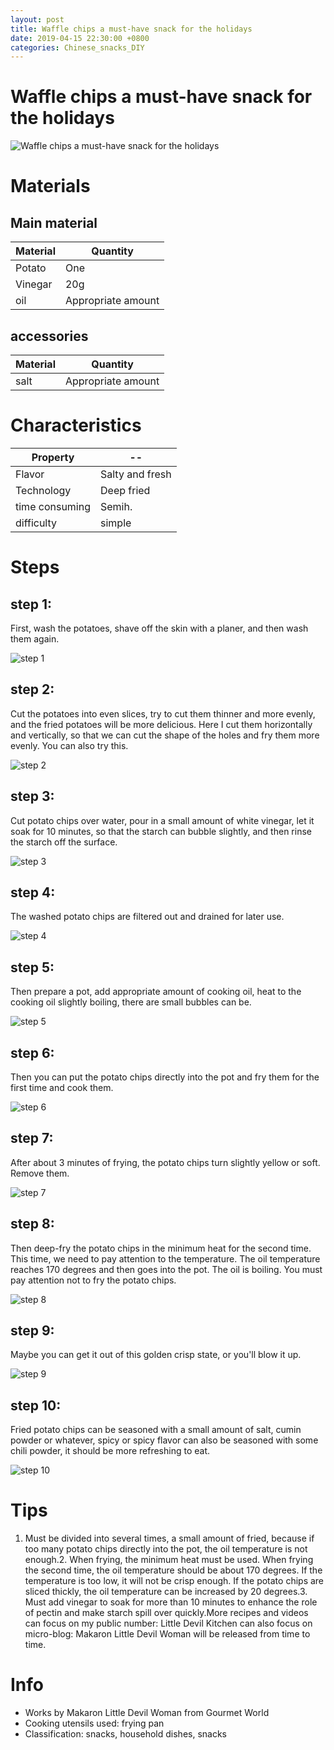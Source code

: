 ```yaml
---
layout: post
title: Waffle chips a must-have snack for the holidays
date: 2019-04-15 22:30:00 +0800
categories: Chinese_snacks_DIY
---
```


# Waffle chips a must-have snack for the holidays

![Waffle chips a must-have snack for the holidays]({{site.baseurl}}/img/421863/421863.jpg)

# Materials


## Main material

Material|Quantity
--|--
Potato|One
Vinegar|20g
oil|Appropriate amount

## accessories

Material|Quantity
--|--
salt|Appropriate amount

# Characteristics

Property|--
--|--
Flavor|Salty and fresh
Technology|Deep fried
time consuming|Semih.
difficulty|simple

# Steps

## step 1:

First, wash the potatoes, shave off the skin with a planer, and then wash them again.

![step 1]({{site.baseurl}}/img/421863/1.jpg)

## step 2:

Cut the potatoes into even slices, try to cut them thinner and more evenly, and the fried potatoes will be more delicious. Here I cut them horizontally and vertically, so that we can cut the shape of the holes and fry them more evenly. You can also try this.

![step 2]({{site.baseurl}}/img/421863/2.jpg)

## step 3:

Cut potato chips over water, pour in a small amount of white vinegar, let it soak for 10 minutes, so that the starch can bubble slightly, and then rinse the starch off the surface.

![step 3]({{site.baseurl}}/img/421863/3.jpg)

## step 4:

The washed potato chips are filtered out and drained for later use.

![step 4]({{site.baseurl}}/img/421863/4.jpg)

## step 5:

Then prepare a pot, add appropriate amount of cooking oil, heat to the cooking oil slightly boiling, there are small bubbles can be.

![step 5]({{site.baseurl}}/img/421863/5.jpg)

## step 6:

Then you can put the potato chips directly into the pot and fry them for the first time and cook them.

![step 6]({{site.baseurl}}/img/421863/6.jpg)

## step 7:

After about 3 minutes of frying, the potato chips turn slightly yellow or soft. Remove them.

![step 7]({{site.baseurl}}/img/421863/7.jpg)

## step 8:

Then deep-fry the potato chips in the minimum heat for the second time. This time, we need to pay attention to the temperature. The oil temperature reaches 170 degrees and then goes into the pot. The oil is boiling. You must pay attention not to fry the potato chips.

![step 8]({{site.baseurl}}/img/421863/8.jpg)

## step 9:

Maybe you can get it out of this golden crisp state, or you'll blow it up.

![step 9]({{site.baseurl}}/img/421863/9.jpg)

## step 10:

Fried potato chips can be seasoned with a small amount of salt, cumin powder or whatever, spicy or spicy flavor can also be seasoned with some chili powder, it should be more refreshing to eat.

![step 10]({{site.baseurl}}/img/421863/10.jpg)

# Tips

1. Must be divided into several times, a small amount of fried, because if too many potato chips directly into the pot, the oil temperature is not enough.2. When frying, the minimum heat must be used. When frying the second time, the oil temperature should be about 170 degrees. If the temperature is too low, it will not be crisp enough. If the potato chips are sliced thickly, the oil temperature can be increased by 20 degrees.3. Must add vinegar to soak for more than 10 minutes to enhance the role of pectin and make starch spill over quickly.More recipes and videos can focus on my public number: Little Devil Kitchen can also focus on micro-blog: Makaron Little Devil Woman will be released from time to time.

# Info

- Works by Makaron Little Devil Woman from Gourmet World
- Cooking utensils used: frying pan
- Classification: snacks, household dishes, snacks